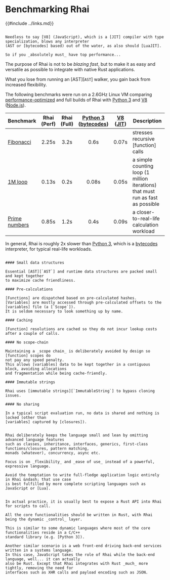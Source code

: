 Benchmarking Rhai
=================

{{#include ../links.md}}

[bytecodes]: https://en.wikipedia.org/wiki/Bytecode
[JIT]: https://en.wikipedia.org/wiki/Just-in-time_compilation
[Python 3]: https://www.python.org
[V8]: https://v8.dev
[Node.js]: https://nodejs.org
[Lua]: https://www.lua.org/
[LuaJIT]: https://luajit.org

```admonish tip.side.wide "Tip: Nothing beats a JIT"

Needless to say [V8] (JavaScript), which is a [JIT] compiler with type specialization, blows any interpreter
(AST or [bytecodes] based) out of the water, as also should [LuaJIT].

So if you _absolutely must_ have top performance...
```

The purpose of Rhai is not to be _blazing fast_, but to make it as easy and versatile as possible to
integrate with native Rust applications.
  
What you lose from running an [AST][`AST`] walker, you gain back from increased flexibility.

The following benchmarks were run on a 2.6GHz Linux VM comparing
[performance-optimized](../start/builds/performance.md) and full builds of Rhai with [Python 3] and
[V8] ([Node.js]).

| Benchmark                                         | Rhai<br/>(Perf) | Rhai</br>(Full) | [Python 3]<br/>([bytecodes]) | [V8]<br/>([JIT]) | Description                                                                     |
| ------------------------------------------------- | :-------------: | :-------------: | :--------------------------: | :--------------: | ------------------------------------------------------------------------------- |
| [Fibonacci]({{repoHome}}/scripts/fibonacci.rhai)  |      2.25s      |      3.2s       |             0.6s             |      0.07s       | stresses recursive [function] calls                                             |
| [1M loop]({{repoHome}}/scripts/speed_test.rhai)   |      0.13s      |      0.2s       |            0.08s             |      0.05s       | a simple counting loop (1 million iterations) that must run as fast as possible |
| [Prime numbers]({{repoHome}}/scripts/primes.rhai) |      0.85s      |      1.2s       |             0.4s             |      0.09s       | a closer-to-real-life calculation workload                                      |

In general, Rhai is roughly 2x slower than [Python 3], which is a [bytecodes] interpreter, for
typical real-life workloads.


```admonish question "TL;DR &ndash; Rhai is usually fast enough"

#### Small data structures

Essential [AST][`AST`] and runtime data structures are packed small and kept together
to maximize cache friendliness.

#### Pre-calculations

[Functions] are dispatched based on pre-calculated hashes.
[Variables] are mostly accessed through pre-calculated offsets to the [variables] file (a [`Scope`]).
It is seldom necessary to look something up by name.

#### Caching

[Function] resolutions are cached so they do not incur lookup costs after a couple of calls.

#### No scope-chain

Maintaining a _scope chain_ is deliberately avoided by design so [function] scopes do
not pay any speed penalty.
This allows [variables] data to be kept together in a contiguous block, avoiding allocations
and fragmentation while being cache-friendly.

#### Immutable strings

Rhai uses [immutable strings][`ImmutableString`] to bypass cloning issues.

#### No sharing

In a typical script evaluation run, no data is shared and nothing is locked (other than
[variables] captured by [closures]).
```

```admonish danger "DO NOT: Write the next 4D VR game entirely in Rhai"

Rhai deliberately keeps the language small and lean by omitting advanced language features
such as classes, inheritance, interfaces, generics, first-class functions/closures, pattern matching,
monads (whatever), concurrency, async etc.

Focus is on _flexibility_ and _ease of use_ instead of a powerful, expressive language.

Avoid the temptation to write full-fledge application logic entirely in Rhai &ndash; that use case
is best fulfilled by more complete scripting languages such as JavaScript or [Lua].
```

```admonish tip "DO THIS: Use Rhai as a thin dynamic wrapper layer over Rust code"

In actual practice, it is usually best to expose a Rust API into Rhai for scripts to call.

All the core functionalities should be written in Rust, with Rhai being the dynamic _control_ layer.

This is similar to some dynamic languages where most of the core functionalities reside in a C/C++
standard library (e.g. [Python 3]).

Another similar scenario is a web front-end driving back-end services written in a systems language.
In this case, JavaScript takes the role of Rhai while the back-end language, well... it can actually
also be Rust. Except that Rhai integrates with Rust _much_ more tightly, removing the need for
interfaces such as XHR calls and payload encoding such as JSON.
```
